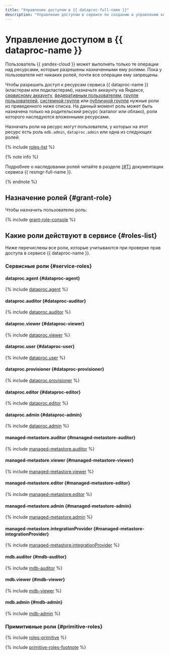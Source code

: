 ```yaml
---
title: "Управление доступом в {{ dataproc-full-name }}"
description: "Управление доступом в сервисе по созданию и управлению кластерами Apache Hadoop® и Apache Spark™. Чтобы разрешить доступ к ресурсам сервиса {{ dataproc-name }} (кластерам или подкластерам), назначьте пользователю нужные роли из приведенного списка."
---
```


# Управление доступом в {{ dataproc-name }}

Пользователь {{ yandex-cloud }} может выполнять только те операции над ресурсами, которые разрешены назначенными ему ролями. Пока у пользователя нет никаких ролей, почти все операции ему запрещены.

Чтобы разрешить доступ к ресурсам сервиса {{ dataproc-name }} (кластерам или подкластерам), назначьте аккаунту на Яндексе, [сервисному аккаунту](../../iam/concepts/users/service-accounts.md), [федеративным пользователям](../../iam/concepts/federations.md), [группе пользователей](../../organization/operations/manage-groups.md), [системной группе](../../iam/concepts/access-control/system-group.md) или [публичной группе](../../iam/concepts/access-control/public-group.md) нужные роли из приведенного ниже списка. На данный момент роль может быть назначена только на родительский ресурс (каталог или облако), роли которого наследуются вложенными ресурсами.

Назначать роли на ресурс могут пользователи, у которых на этот ресурс есть роль `mdb.admin`, `dataproc.admin` или одна из следующих ролей:

{% include [roles-list](../../_includes/iam/roles-list.md) %}

{% note info %}

Подробнее о наследовании ролей читайте в разделе [{#T}](../../resource-manager/concepts/resources-hierarchy.md#access-rights-inheritance) документации сервиса {{ resmgr-full-name }}.

{% endnote %}

## Назначение ролей {#grant-role}

Чтобы назначить пользователю роль:

{% include [grant-role-console](../../_includes/grant-role-console.md) %}

## Какие роли действуют в сервисе {#roles-list}

Ниже перечислены все роли, которые учитываются при проверке прав доступа в сервисе {{ dataproc-name }}.

### Сервисные роли {#service-roles}

#### dataproc.agent {#dataproc-agent}

{% include [dataproc.agent](../../_roles/dataproc/agent.md) %}

#### dataproc.auditor {#dataproc-auditor}

{% include [dataproc.auditor](../../_roles/dataproc/auditor.md) %}

#### dataproc.viewer {#dataproc-viewer}

{% include [dataproc.viewer](../../_roles/dataproc/viewer.md) %}

#### dataproc.user {#dataproc-user}

{% include [dataproc.user](../../_roles/dataproc/user.md) %}

#### dataproc.provisioner {#dataproc-provisioner}

{% include [dataproc.provisioner](../../_roles/dataproc/provisioner.md) %}

#### dataproc.editor {#dataproc-editor}

{% include [dataproc.editor](../../_roles/dataproc/editor.md) %}

#### dataproc.admin {#dataproc-admin}

{% include [dataproc.admin](../../_roles/dataproc/admin.md) %}

#### managed-metastore.auditor {#managed-metastore-auditor}

{% include [managed-metastore.auditor](../../_roles/managed-metastore/auditor.md) %}

#### managed-metastore.viewer {#managed-metastore-viewer}

{% include [managed-metastore.viewer](../../_roles/managed-metastore/viewer.md) %}

#### managed-metastore.editor {#managed-metastore-editor}

{% include [managed-metastore.editor](../../_roles/managed-metastore/editor.md) %}

#### managed-metastore.admin {#managed-metastore-admin}

{% include [managed-metastore.admin](../../_roles/managed-metastore/admin.md) %}

#### managed-metastore.integrationProvider {#managed-metastore-integrationProvider}

{% include [managed-metastore.integrationProvider](../../_roles/managed-metastore/integrationProvider.md) %}

#### mdb.auditor {#mdb-auditor}

{% include [mdb-auditor](../../_roles/mdb/auditor.md) %}

#### mdb.viewer {#mdb-viewer}

{% include [mdb-viewer](../../_roles/mdb/viewer.md) %}

#### mdb.admin {#mdb-admin}

{% include [mdb-admin](../../_roles/mdb/admin.md) %}

### Примитивные роли {#primitive-roles}

{% include [roles-primitive](../../_includes/roles-primitive.md) %}

{% include [primitive-roles-footnote](../../_includes/primitive-roles-footnote.md) %}